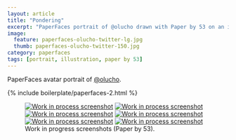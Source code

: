 ```yaml
---
layout: article
title: "Pondering"
excerpt: "PaperFaces portrait of @olucho drawn with Paper by 53 on an iPad."
image: 
  feature: paperfaces-olucho-twitter-lg.jpg
  thumb: paperfaces-olucho-twitter-150.jpg
category: paperfaces
tags: [portrait, illustration, paper by 53]
---
```


PaperFaces avatar portrait of <a href="http://twitter.com/olucho">@olucho</a>.

{% include boilerplate/paperfaces-2.html %}

<figure class="half">
	<a href="{{ site.url }}/images/paperfaces-olucho-process-1-lg.jpg"><img src="{{ site.url }}/images/paperfaces-olucho-process-1-600.jpg" alt="Work in process screenshot"></a>
	<a href="{{ site.url }}/images/paperfaces-olucho-process-2-lg.jpg"><img src="{{ site.url }}/images/paperfaces-olucho-process-2-600.jpg" alt="Work in process screenshot"></a>
	<a href="{{ site.url }}/images/paperfaces-olucho-process-3-lg.jpg"><img src="{{ site.url }}/images/paperfaces-olucho-process-3-600.jpg" alt="Work in process screenshot"></a>
	<a href="{{ site.url }}/images/paperfaces-olucho-process-4-lg.jpg"><img src="{{ site.url }}/images/paperfaces-olucho-process-4-600.jpg" alt="Work in process screenshot"></a>
	<a href="{{ site.url }}/images/paperfaces-olucho-process-5-lg.jpg"><img src="{{ site.url }}/images/paperfaces-olucho-process-5-600.jpg" alt="Work in process screenshot"></a>
	<a href="{{ site.url }}/images/paperfaces-olucho-process-6-lg.jpg"><img src="{{ site.url }}/images/paperfaces-olucho-process-6-600.jpg" alt="Work in process screenshot"></a>
	<figcaption>Work in progress screenshots (Paper by 53).</figcaption>
</figure>